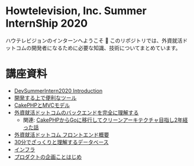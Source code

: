 # Howtelevision, Inc. Summer InternShip 2020

ハウテレビジョンのインターンへようこそ 🎉
このリポジトリでは、外資就活ドットコムの開発者になるために必要な知識、技術についてまとめています。

# 講座資料
- [DevSummerIntern2020 Introduction](https://docs.google.com/presentation/d/16NUClvCyMxyeABqI2IbtgPJCpS_unrXBthdTiOjVTWI/edit)
- [開発する上で便利なツール](https://docs.google.com/presentation/d/1bAhR8KNe8m2mLEXwccxxYg-EKWPsmHKW9vHLJRQX_Wo/edit)
- [CakePHPとMVCモデル](https://docs.google.com/presentation/d/1aHDPEBAsA9G0INocHGpoqLpuIlAE9m23aFYwJP2AHAs/edit)
- [外資就活ドットコムのバックエンドを完全に理解する](https://docs.google.com/presentation/d/1cOeL5X1wYmGRy7bsLP13uEj-P2x_P4oYMTKG5ZcG7l4/edit)
  - 関連: [CakePHPからGoに移行してクリーンアーキテクチャ目指し2年経った話](https://qiita.com/bumcru0310/items/e558aa15d9937c8f4241)
- [外資就活ドットコム フロントエンド概要](https://docs.google.com/presentation/d/15a0In4Zp5hN0ZPt91i54q1hLNQ9ZzBjUwkzfA3WHrg0/edit)
- [30分でざっくりと理解するデータベース](https://docs.google.com/presentation/d/15vJHCKBCnn47NeVdpCYXc7jtppCKCi9vqNiIqBJuKZs/edit)
- [インフラ](https://docs.google.com/presentation/d/172eCKNvhgez9CBXoXaOaeoJ4CoD9vid_xNi0hCrRREE/edit)
- [プロダクトの企画ことはじめ](https://docs.google.com/presentation/d/1JqdWLKDjrdd74QPxmEU30bOvdPo4_B8mmpsmfNKiXMA/edit)
